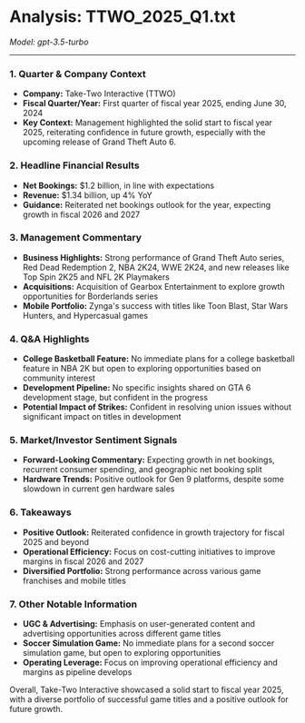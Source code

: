# Analysis: TTWO_2025_Q1.txt

*Model: gpt-3.5-turbo*

---

### 1. Quarter & Company Context
- **Company:** Take-Two Interactive (TTWO)
- **Fiscal Quarter/Year:** First quarter of fiscal year 2025, ending June 30, 2024
- **Key Context:** Management highlighted the solid start to fiscal year 2025, reiterating confidence in future growth, especially with the upcoming release of Grand Theft Auto 6.

### 2. Headline Financial Results
- **Net Bookings:** $1.2 billion, in line with expectations
- **Revenue:** $1.34 billion, up 4% YoY
- **Guidance:** Reiterated net bookings outlook for the year, expecting growth in fiscal 2026 and 2027

### 3. Management Commentary
- **Business Highlights:** Strong performance of Grand Theft Auto series, Red Dead Redemption 2, NBA 2K24, WWE 2K24, and new releases like Top Spin 2K25 and NFL 2K Playmakers
- **Acquisitions:** Acquisition of Gearbox Entertainment to explore growth opportunities for Borderlands series
- **Mobile Portfolio:** Zynga's success with titles like Toon Blast, Star Wars Hunters, and Hypercasual games

### 4. Q&A Highlights
- **College Basketball Feature:** No immediate plans for a college basketball feature in NBA 2K but open to exploring opportunities based on community interest
- **Development Pipeline:** No specific insights shared on GTA 6 development stage, but confident in the progress
- **Potential Impact of Strikes:** Confident in resolving union issues without significant impact on titles in development

### 5. Market/Investor Sentiment Signals
- **Forward-Looking Commentary:** Expecting growth in net bookings, recurrent consumer spending, and geographic net booking split
- **Hardware Trends:** Positive outlook for Gen 9 platforms, despite some slowdown in current gen hardware sales

### 6. Takeaways
- **Positive Outlook:** Reiterated confidence in growth trajectory for fiscal 2025 and beyond
- **Operational Efficiency:** Focus on cost-cutting initiatives to improve margins in fiscal 2026 and 2027
- **Diversified Portfolio:** Strong performance across various game franchises and mobile titles

### 7. Other Notable Information
- **UGC & Advertising:** Emphasis on user-generated content and advertising opportunities across different game titles
- **Soccer Simulation Game:** No immediate plans for a second soccer simulation game, but open to exploring opportunities
- **Operating Leverage:** Focus on improving operational efficiency and margins as pipeline develops

Overall, Take-Two Interactive showcased a solid start to fiscal year 2025, with a diverse portfolio of successful game titles and a positive outlook for future growth.